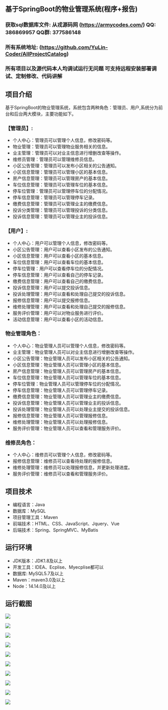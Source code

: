 ## 基于SpringBoot的物业管理系统(程序+报告)

###  获取sql数据库文件: 从戎源码网 (https://armycodes.com/) QQ: 386869957 QQ群: 377586148
###  所有系统地址: (https://github.com/YuLin-Coder/AllProjectCatalog) 
###  所有项目以及源代码本人均调试运行无问题 可支持远程安装部署调试、定制修改、代码讲解

## 项目介绍
基于SpringBoot的物业管理系统，系统包含两种角色：管理员、用户,系统分为前台和后台两大模块，主要功能如下。

### 【管理员】:
- 个人中心：管理员可以管理个人信息，修改密码等。
- 物业管理：管理员可以管理物业服务相关的信息。
- 业主管理：管理员可以对业主信息进行增删改查等操作。
- 维修员管理：管理员可以管理维修员信息。
- 小区公告管理：管理员可以发布小区相关的公告通知。
- 小区信息管理：管理员可以管理小区的基本信息。
- 房产信息管理：管理员可以管理房产的基本信息。
- 车位信息管理：管理员可以管理车位的基本信息。
- 停车位管理：管理员可以管理停车位的分配情况。
- 停车信息管理：管理员可以管理停车记录。
- 缴费信息管理：管理员可以管理业主的缴费信息。
- 投诉分类管理：管理员可以管理投诉的分类信息。
- 投诉信息管理：管理员可以管理业主的投诉信息。

### 【用户】:
- 个人中心：用户可以管理个人信息，修改密码等。
- 小区公告管理：用户可以查看小区发布的公告通知。
- 小区信息管理：用户可以查看小区的基本信息。
- 车位信息管理：用户可以查看车位的基本信息。
- 停车位管理：用户可以查看停车位的分配情况。
- 停车信息管理：用户可以查看自己的停车记录。
- 缴费信息管理：用户可以查看自己的缴费信息。
- 投诉信息管理：用户可以提交投诉信息。
- 投诉处理管理：用户可以查看和处理自己提交的投诉信息。
- 报修信息管理：用户可以提交报修信息。
- 维修处理管理：用户可以查看和处理自己提交的报修信息。
- 服务评价管理：用户可以对物业服务进行评价。
- 活动信息管理：用户可以查看小区的活动信息。

### 物业管理角色：
- 个人中心：物业管理人员可以管理个人信息，修改密码等。
- 业主管理：物业管理人员可以对业主信息进行增删改查等操作。
- 小区公告管理：物业管理人员可以发布小区相关的公告通知。
- 小区信息管理：物业管理人员可以管理小区的基本信息。
- 房产信息管理：物业管理人员可以管理房产的基本信息。
- 车位信息管理：物业管理人员可以管理车位的基本信息。
- 停车位管理：物业管理人员可以管理停车位的分配情况。
- 停车信息管理：物业管理人员可以管理停车记录。
- 缴费信息管理：物业管理人员可以管理业主的缴费信息。
- 投诉信息管理：物业管理人员可以管理业主的投诉信息。
- 投诉处理管理：物业管理人员可以处理业主提交的投诉信息。
- 报修信息管理：物业管理人员可以管理报修信息。
- 维修处理管理：物业管理人员可以处理报修信息。
- 服务评价管理：物业管理人员可以查看和管理服务评价。

### 维修员角色：
- 个人中心：维修员可以管理个人信息，修改密码等。
- 报修信息管理：维修员可以查看待处理的报修信息。
- 维修处理管理：维修员可以处理报修信息，并更新处理进度。
- 服务评价管理：维修员可以查看和管理服务评价。

## 项目技术
- 编程语言：Java
- 数据库：MySQL
- 项目管理工具：Maven
- 前端技术：HTML、CSS、JavaScript、Jquery、Vue
- 后端技术：Spring、SpringMVC、MyBatis

## 运行环境
- JDK版本：JDK1.8及以上
- 开发工具：IDEA、Ecplise、Myecplise都可以
- 数据库: MySQL5.7及以上
- Maven：maven3.0及以上
- Node：14.14.0及以上

## 运行截图
![](screenshot/1.png)

![](screenshot/2.png)

![](screenshot/3.png)

![](screenshot/4.png)

![](screenshot/5.png)

![](screenshot/6.png)

![](screenshot/7.png)

![](screenshot/8.png)

![](screenshot/9.png)

![](screenshot/10.png)